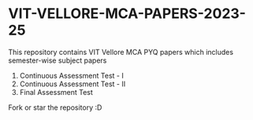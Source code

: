 # VIT-VELLORE-MCA-PAPERS-2023-25
This repository contains VIT Vellore MCA PYQ papers which includes semester-wise subject papers
1. Continuous Assessment Test - I
2. Continuous Assessment Test - II
3. Final Assessment Test

Fork or star the repository  :D

